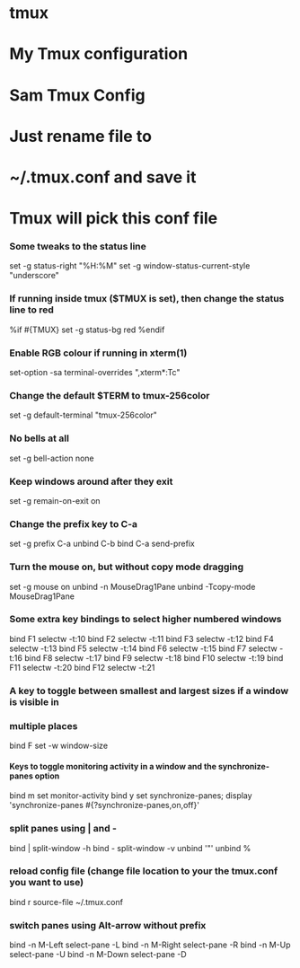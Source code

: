 # tmux
# My Tmux configuration
#
# Sam Tmux Config
# Just rename file to
# ~/.tmux.conf and save it
# Tmux will pick this conf file

### Some tweaks to the status line
set -g status-right "%H:%M"
set -g window-status-current-style "underscore"

### If running inside tmux ($TMUX is set), then change the status line to red
%if #{TMUX}
set -g status-bg red
%endif

### Enable RGB colour if running in xterm(1)
set-option -sa terminal-overrides ",xterm*:Tc"

### Change the default $TERM to tmux-256color
set -g default-terminal "tmux-256color"

### No bells at all
set -g bell-action none

### Keep windows around after they exit
set -g remain-on-exit on

### Change the prefix key to C-a
set -g prefix C-a
unbind C-b
bind C-a send-prefix

### Turn the mouse on, but without copy mode dragging
set -g mouse on
unbind -n MouseDrag1Pane
unbind -Tcopy-mode MouseDrag1Pane

### Some extra key bindings to select higher numbered windows
bind F1 selectw -t:10
bind F2 selectw -t:11
bind F3 selectw -t:12
bind F4 selectw -t:13
bind F5 selectw -t:14
bind F6 selectw -t:15
bind F7 selectw -t:16
bind F8 selectw -t:17
bind F9 selectw -t:18
bind F10 selectw -t:19
bind F11 selectw -t:20
bind F12 selectw -t:21

### A key to toggle between smallest and largest sizes if a window is visible in
### multiple places
bind F set -w window-size

#### Keys to toggle monitoring activity in a window and the synchronize-panes option
bind m set monitor-activity
bind y set synchronize-panes\; display 'synchronize-panes #{?synchronize-panes,on,off}'

### split panes using | and -
bind | split-window -h
bind - split-window -v
unbind '"'
unbind %

### reload config file (change file location to your the tmux.conf you want to use)
bind r source-file ~/.tmux.conf

### switch panes using Alt-arrow without prefix
bind -n M-Left select-pane -L
bind -n M-Right select-pane -R
bind -n M-Up select-pane -U
bind -n M-Down select-pane -D

